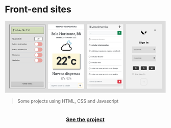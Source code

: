 # Front-end sites

<img src="projects.png" alt="front-end projects">

> Some projects using HTML, CSS and Javascript

<!-- [Click here and check it out](https://almeida-matheus.github.io/front-end) -->
<h1>

<h3 align="center">
    <a href="https://almeida-matheus.github.io/front-end">See the project</a>
<h3 >